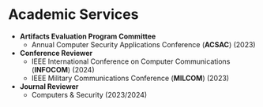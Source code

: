 
# Academic Services
- **Artifacts Evaluation Program Committee**
  - Annual Computer Security Applications Conference (**ACSAC**) (2023)
- **Conference Reviewer**
  - IEEE International Conference on Computer Communications (**INFOCOM**) (2024) 
  - IEEE Military Communications Conference (**MILCOM**) (2023)
- **Journal Reviewer**
  - Computers & Security (2023/2024)
